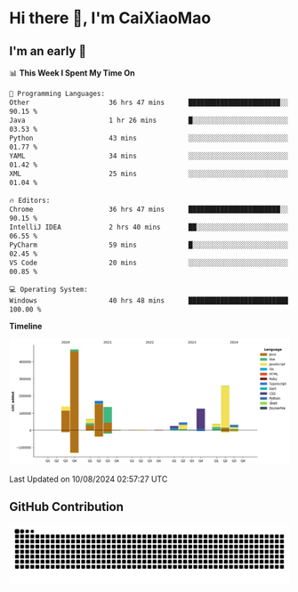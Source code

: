 # Hi there 👋, I'm CaiXiaoMao

## I'm an early 🐤
<!--START_SECTION:waka-->
📊 **This Week I Spent My Time On** 

```text
💬 Programming Languages: 
Other                    36 hrs 47 mins      ███████████████████████░░   90.15 % 
Java                     1 hr 26 mins        █░░░░░░░░░░░░░░░░░░░░░░░░   03.53 % 
Python                   43 mins             ░░░░░░░░░░░░░░░░░░░░░░░░░   01.77 % 
YAML                     34 mins             ░░░░░░░░░░░░░░░░░░░░░░░░░   01.42 % 
XML                      25 mins             ░░░░░░░░░░░░░░░░░░░░░░░░░   01.04 % 

🔥 Editors: 
Chrome                   36 hrs 47 mins      ███████████████████████░░   90.15 % 
IntelliJ IDEA            2 hrs 40 mins       ██░░░░░░░░░░░░░░░░░░░░░░░   06.55 % 
PyCharm                  59 mins             █░░░░░░░░░░░░░░░░░░░░░░░░   02.45 % 
VS Code                  20 mins             ░░░░░░░░░░░░░░░░░░░░░░░░░   00.85 % 

💻 Operating System: 
Windows                  40 hrs 48 mins      █████████████████████████   100.00 % 
```

**Timeline**

![Lines of Code chart](https://raw.githubusercontent.com/caixiaomao/caixiaomao/main/assets/bar_graph.png)


 Last Updated on 10/08/2024 02:57:27 UTC
<!--END_SECTION:waka-->

## GitHub Contribution
<picture>
  <source media="(prefers-color-scheme: dark)" srcset="/dist/snake/github-contribution-grid-snake-dark.svg" />
  <source media="(prefers-color-scheme: light)" srcset="/dist/snake/github-contribution-grid-snake.svg" />
  <img alt="github contribution grid snake animation" src="/dist/snake/github-contribution-grid-snake.svg" />
</picture>
